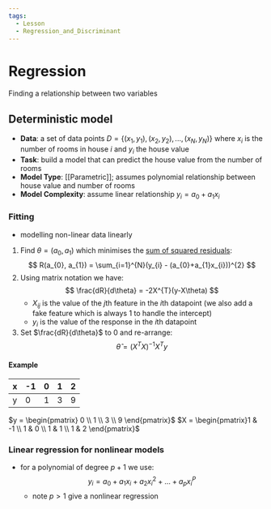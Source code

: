 ```yaml
---
tags:
  - Lesson
  - Regression_and_Discriminant
---
```

# Regression
Finding a relationship between two variables
## Deterministic model
- **Data**: a set of data points $D = \{(x_{1}, y_{1}), (x_{2}, y_{2}), ..., (x_{N}, y_{N})\}$ where $x_{i}$ is the number of rooms in house $i$ and $y_{i}$ the house value
- **Task**: build a model that can predict the house value from the number of rooms
- **Model Type**: [[Parametric]]; assumes polynomial relationship between house value and number of rooms
- **Model Complexity**: assume linear relationship $y_{i} = a_{0} + a_{1}x_{i}$
### Fitting
- modelling non-linear data linearly 
1. Find $\theta = (a_{0}, a_{1})$ which minimises the <u>sum of squared residuals</u>:
$$
R(a_{0}, a_{1}) = \sum_{i=1}^{N}(y_{i} - (a_{0}+a_{1}x_{i}))^{2}
$$
2. Using matrix notation we have:
$$
\frac{dR}{d\theta} = -2X^{T}(y-X\theta)
$$
	- $X_{ij}$ is the value of the $j$th feature in the $i$th datapoint (we also add a fake feature which is always 1 to handle the intercept)
	- $y_{i}$ is the value of the response in the $i$th datapoint
3. Set $\frac{dR}{d\theta}$ to $0$ and re-arrange:
$$
\hat{\theta} = (X^{T}X)^{-1}X^{T}y
$$
#### Example

| x   | -1  | 0   | 1   | 2   |
| --- | --- | --- | --- | --- |
| y   | 0   | 1   | 3   | 9   |
$y = \begin{pmatrix} 0 \\ 1 \\ 3 \\ 9 \end{pmatrix}$ $X = \begin{pmatrix}1 & -1 \\ 1 & 0 \\ 1 & 1 \\ 1 & 2 \end{pmatrix}$  
### Linear regression for nonlinear models
- for a polynomial of degree $p+1$ we use:
$$
y_{i} = a_{0} + a_{1}x_{i}+a_{2}x_{i}^{2}+...+a_{p}x_{i}^{P}
$$
	- note $p > 1$ give a nonlinear regression